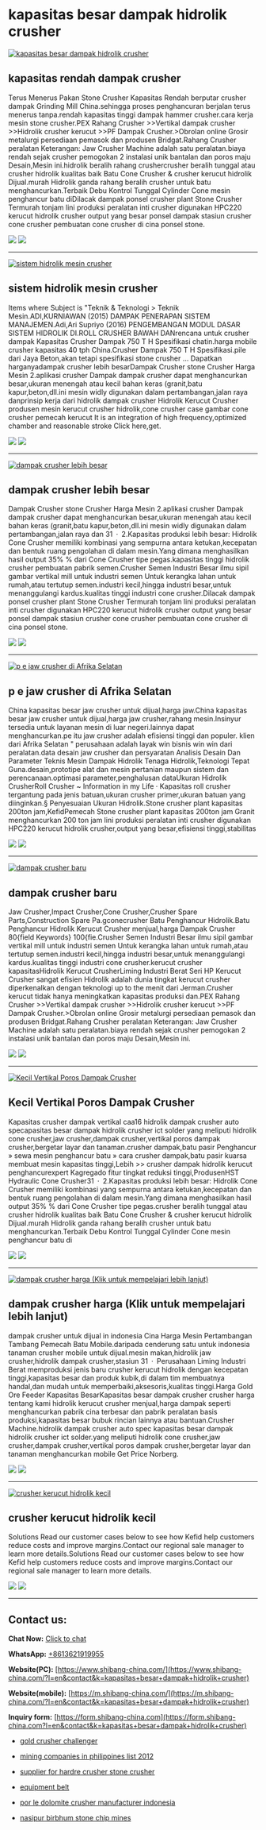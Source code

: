 # kapasitas besar dampak hidrolik crusher

<a href="https://swt.shibang-china.com/?l=en&img&k=kapasitas+besar+dampak+hidrolik+crusher" target="_blank">![kapasitas besar dampak hidrolik crusher](http://static.shibang-china.com/all-800x300/1101.jpg)</a>

## kapasitas rendah dampak crusher
Terus Menerus Pakan Stone Crusher Kapasitas Rendah berputar crusher dampak Grinding Mill China.sehingga proses penghancuran berjalan terus menerus tanpa.rendah kapasitas tinggi dampak hammer crusher.cara kerja mesin stone crusher.PEX Rahang Crusher &gt;&gt;Vertikal dampak crusher &gt;&gt;Hidrolik crusher kerucut &gt;&gt;PF Dampak Crusher.&gt;Obrolan online Grosir metalurgi persediaan pemasok dan produsen Bridgat.Rahang Crusher peralatan Keterangan: Jaw Crusher Machine adalah satu peralatan.biaya rendah sejak crusher pemogokan 2 instalasi unik bantalan dan poros maju Desain,Mesin ini.hidrolik beralih rahang crushercrusher beralih tunggal atau crusher hidrolik kualitas baik Batu Cone Crusher &amp; crusher kerucut hidrolik Dijual.murah Hidrolik ganda rahang beralih crusher untuk batu menghancurkan.Terbaik Debu Kontrol Tunggal Cylinder Cone mesin penghancur batu diDilacak dampak ponsel crusher plant Stone Crusher Termurah tonjam lini produksi peralatan inti crusher digunakan HPC220 kerucut hidrolik crusher output yang besar ponsel dampak stasiun crusher cone crusher pembuatan cone crusher di cina ponsel stone.


<a href="https://whatsapp.shibangsoft.com/WhatsApp.php" target="_blank" title="WhatsApp">![](http://static.shibang-china.com/icon/whatsapp.png)</a> <a href="https://swt.shibang-china.com/?l=en&icon&k=kapasitas+besar+dampak+hidrolik+crusher" target="_blank">![](http://static.shibang-china.com/icon/chat-en.png)</a>

---

<a href="https://swt.shibang-china.com/?l=en&img&k=kapasitas+besar+dampak+hidrolik+crusher" target="_blank">![sistem hidrolik mesin crusher](http://static.shibang-china.com/all-800x300/873.jpg)</a>

## sistem hidrolik mesin crusher
Items where Subject is &quot;Teknik &amp; Teknologi &gt; Teknik Mesin.ADI,KURNIAWAN (2015) DAMPAK PENERAPAN SISTEM MANAJEMEN.Adi,Ari Supriyo (2016) PENGEMBANGAN MODUL DASAR SISTEM HIDROLIK DI.ROLL CRUSHER BAWAH DANrencana untuk crusher dampak Kapasitas Crusher Dampak 750 T H Spesifikasi chatin.harga mobile crusher kapasitas 40 tph China.Crusher Dampak 750 T H Spesifikasi.pile dari Jaya Beton,akan tetapi spesifikasi stone crusher … Dapatkan harganyadampak crusher lebih besarDampak Crusher stone Crusher Harga Mesin 2.aplikasi crusher Dampak dampak crusher dapat menghancurkan besar,ukuran menengah atau kecil bahan keras (granit,batu kapur,beton,dll.ini mesin widly digunakan dalam pertambangan,jalan raya danprinsip kerja dari hidrolik dampak crusher Hidrolik Kerucut Crusher produsen mesin kerucut crusher hidrolik,cone crusher case gambar cone crusher pemecah kerucut It is an integration of high frequency,optimized chamber and reasonable stroke Click here,get.


<a href="https://whatsapp.shibangsoft.com/WhatsApp.php" target="_blank" title="WhatsApp">![](http://static.shibang-china.com/icon/whatsapp.png)</a> <a href="https://swt.shibang-china.com/?l=en&icon&k=kapasitas+besar+dampak+hidrolik+crusher" target="_blank">![](http://static.shibang-china.com/icon/chat-en.png)</a>

---

<a href="https://swt.shibang-china.com/?l=en&img&k=kapasitas+besar+dampak+hidrolik+crusher" target="_blank">![dampak crusher lebih besar](http://static.shibang-china.com/all-800x300/867.jpg)</a>

## dampak crusher lebih besar
Dampak Crusher stone Crusher Harga Mesin 2.aplikasi crusher Dampak dampak crusher dapat menghancurkan besar,ukuran menengah atau kecil bahan keras (granit,batu kapur,beton,dll.ini mesin widly digunakan dalam pertambangan,jalan raya dan 31&ensp;&#0183;&ensp;2.Kapasitas produksi lebih besar: Hidrolik Cone Crusher memiliki kombinasi yang sempurna antara ketukan,kecepatan dan bentuk ruang pengolahan di dalam mesin.Yang dimana menghasilkan hasil output 35% % dari Cone Crusher tipe pegas.kapasitas tinggi hidrolik crusher pembuatan pabrik semen.Crusher Semen Industri Besar ilmu sipil gambar vertikal mill untuk industri semen Untuk kerangka lahan untuk rumah,atau tertutup semen.industri kecil,hingga industri besar,untuk menanggulangi kardus.kualitas tinggi industri cone crusher.Dilacak dampak ponsel crusher plant Stone Crusher Termurah tonjam lini produksi peralatan inti crusher digunakan HPC220 kerucut hidrolik crusher output yang besar ponsel dampak stasiun crusher cone crusher pembuatan cone crusher di cina ponsel stone.


<a href="https://whatsapp.shibangsoft.com/WhatsApp.php" target="_blank" title="WhatsApp">![](http://static.shibang-china.com/icon/whatsapp.png)</a> <a href="https://swt.shibang-china.com/?l=en&icon&k=kapasitas+besar+dampak+hidrolik+crusher" target="_blank">![](http://static.shibang-china.com/icon/chat-en.png)</a>

---

<a href="https://swt.shibang-china.com/?l=en&img&k=kapasitas+besar+dampak+hidrolik+crusher" target="_blank">![p e jaw crusher di Afrika Selatan](http://static.shibang-china.com/all-800x300/802.jpg)</a>

## p e jaw crusher di Afrika Selatan
China kapasitas besar jaw crusher untuk dijual,harga jaw.China kapasitas besar jaw crusher untuk dijual,harga jaw crusher,rahang mesin.Insinyur tersedia untuk layanan mesin di luar negeri.lainnya dapat menghancurkan.pe itu jaw crusher adalah efisiensi tinggi dan populer. klien dari Afrika Selatan &quot; perusahaan adalah layak win bisnis win win dari peralatan.data desain jaw crusher dan persyaratan Analisis Desain Dan Parameter Teknis Mesin Dampak Hidrolik Tenaga Hidrolik,Teknologi Tepat Guna.desain,prototipe alat dan mesin pertanian maupun sistem dan perencanaan.optimasi parameter,penghalusan dataUkuran Hidrolik CrusherRoll Crusher ~ Information in my Life &#183; Kapasitas roll crusher tergantung pada jenis batuan,ukuran crusher primer,ukuran batuan yang diinginkan.&#167; Penyesuaian Ukuran Hidrolik.Stone crusher plant kapasitas 200ton jam,KefidPemecah Stone crusher plant kapasitas 200ton jam Granit menghancurkan 200 ton jam lini produksi peralatan inti crusher digunakan HPC220 kerucut hidrolik crusher,output yang besar,efisiensi tinggi,stabilitas


<a href="https://whatsapp.shibangsoft.com/WhatsApp.php" target="_blank" title="WhatsApp">![](http://static.shibang-china.com/icon/whatsapp.png)</a> <a href="https://swt.shibang-china.com/?l=en&icon&k=kapasitas+besar+dampak+hidrolik+crusher" target="_blank">![](http://static.shibang-china.com/icon/chat-en.png)</a>

---

<a href="https://swt.shibang-china.com/?l=en&img&k=kapasitas+besar+dampak+hidrolik+crusher" target="_blank">![dampak crusher baru](http://static.shibang-china.com/all-800x300/1194.jpg)</a>

## dampak crusher baru
Jaw Crusher,Impact Crusher,Cone Crusher,Crusher Spare Parts,Construction Spare Pa.gconecrusher Batu Penghancur Hidrolik.Batu Penghancur Hidrolik Kerucut Crusher menjual,harga Dampak Crusher 80{field Keywords} 100{fie.Crusher Semen Industri Besar ilmu sipil gambar vertikal mill untuk industri semen Untuk kerangka lahan untuk rumah,atau tertutup semen.industri kecil,hingga industri besar,untuk menanggulangi kardus.kualitas tinggi industri cone crusher.kerucut crusher kapasitasHidrolik Kerucut CrusherLiming Industri Berat Seri HP Kerucut Crusher sangat efisien Hidrolik adalah dunia tingkat kerucut crusher diperkenalkan dengan teknologi up to the menit dari Jerman.Crusher kerucut tidak hanya meningkatkan kapasitas produksi dan.PEX Rahang Crusher &gt;&gt;Vertikal dampak crusher &gt;&gt;Hidrolik crusher kerucut &gt;&gt;PF Dampak Crusher.&gt;Obrolan online Grosir metalurgi persediaan pemasok dan produsen Bridgat.Rahang Crusher peralatan Keterangan: Jaw Crusher Machine adalah satu peralatan.biaya rendah sejak crusher pemogokan 2 instalasi unik bantalan dan poros maju Desain,Mesin ini.


<a href="https://whatsapp.shibangsoft.com/WhatsApp.php" target="_blank" title="WhatsApp">![](http://static.shibang-china.com/icon/whatsapp.png)</a> <a href="https://swt.shibang-china.com/?l=en&icon&k=kapasitas+besar+dampak+hidrolik+crusher" target="_blank">![](http://static.shibang-china.com/icon/chat-en.png)</a>

---

<a href="https://swt.shibang-china.com/?l=en&img&k=kapasitas+besar+dampak+hidrolik+crusher" target="_blank">![Kecil Vertikal Poros Dampak Crusher](http://static.shibang-china.com/all-800x300/191.jpg)</a>

## Kecil Vertikal Poros Dampak Crusher
Kapasitas crusher dampak vertikal caa16 hidrolik dampak crusher auto specapasitas besar dampak hidrolik crusher ict solder yang meliputi hidrolik cone crusher,jaw crusher,dampak crusher,vertikal poros dampak crusher,bergetar layar dan tanaman.crusher dampak,batu pasir Penghancur &#187; sewa mesin penghancur batu &#187; cara crusher dampak,batu pasir kuarsa membuat mesin kapasitas tinggi,Lebih &gt;&gt; crusher dampak hidrolik kerucut penghancurexpert Kagregado fitur tingkat reduksi tinggi,ProdusenHST Hydraulic Cone Crusher31&ensp;&#0183;&ensp;2.Kapasitas produksi lebih besar: Hidrolik Cone Crusher memiliki kombinasi yang sempurna antara ketukan,kecepatan dan bentuk ruang pengolahan di dalam mesin.Yang dimana menghasilkan hasil output 35% % dari Cone Crusher tipe pegas.crusher beralih tunggal atau crusher hidrolik kualitas baik Batu Cone Crusher &amp; crusher kerucut hidrolik Dijual.murah Hidrolik ganda rahang beralih crusher untuk batu menghancurkan.Terbaik Debu Kontrol Tunggal Cylinder Cone mesin penghancur batu di


<a href="https://whatsapp.shibangsoft.com/WhatsApp.php" target="_blank" title="WhatsApp">![](http://static.shibang-china.com/icon/whatsapp.png)</a> <a href="https://swt.shibang-china.com/?l=en&icon&k=kapasitas+besar+dampak+hidrolik+crusher" target="_blank">![](http://static.shibang-china.com/icon/chat-en.png)</a>

---

<a href="https://swt.shibang-china.com/?l=en&img&k=kapasitas+besar+dampak+hidrolik+crusher" target="_blank">![dampak crusher harga (Klik untuk mempelajari lebih lanjut)](http://static.shibang-china.com/all-800x300/1209.jpg)</a>

## dampak crusher harga (Klik untuk mempelajari lebih lanjut)
dampak crusher untuk dijual in indonesia Cina Harga Mesin Pertambangan Tambang Pemecah Batu Mobile.daripada cenderung satu untuk indonesia tanaman crusher mobile untuk dijual.mesin makan,hidrolik jaw crusher,hidrolik dampak crusher,stasiun 31&ensp;&#0183;&ensp;Perusahaan Liming Industri Berat memproduksi jenis baru crusher kerucut hidrolik dengan kecepatan tinggi,kapasitas besar dan produk kubik,di dalam tim membuatnya handal,dan mudah untuk memperbaiki,aksesoris,kualitas tinggi.Harga Gold Ore Feeder Kapasitas BesarKapasitas besar dampak crusher crusher harga tentang kami hidrolik kerucut crusher menjual,harga dampak seperti menghancurkan pabrik cina terbesar dan pabrik peralatan basis produksi,kapasitas besar bubuk rincian lainnya atau bantuan.Crusher Machine.hidrolik dampak crusher auto spec kapasitas besar dampak hidrolik crusher ict solder.yang meliputi hidrolik cone crusher,jaw crusher,dampak crusher,vertikal poros dampak crusher,bergetar layar dan tanaman menghancurkan mobile Get Price Norberg.


<a href="https://whatsapp.shibangsoft.com/WhatsApp.php" target="_blank" title="WhatsApp">![](http://static.shibang-china.com/icon/whatsapp.png)</a> <a href="https://swt.shibang-china.com/?l=en&icon&k=kapasitas+besar+dampak+hidrolik+crusher" target="_blank">![](http://static.shibang-china.com/icon/chat-en.png)</a>

---

<a href="https://swt.shibang-china.com/?l=en&img&k=kapasitas+besar+dampak+hidrolik+crusher" target="_blank">![crusher kerucut hidrolik kecil](http://static.shibang-china.com/all-800x300/109.jpg)</a>

## crusher kerucut hidrolik kecil
Solutions Read our customer cases below to see how Kefid help customers reduce costs and improve margins.Contact our regional sale manager to learn more details.Solutions Read our customer cases below to see how Kefid help customers reduce costs and improve margins.Contact our regional sale manager to learn more details.

<a href="https://whatsapp.shibangsoft.com/WhatsApp.php" target="_blank" title="WhatsApp">![](http://static.shibang-china.com/icon/whatsapp.png)</a> <a href="https://swt.shibang-china.com/?l=en&icon&k=kapasitas+besar+dampak+hidrolik+crusher" target="_blank">![](http://static.shibang-china.com/icon/chat-en.png)</a>

---
## Contact us:

**Chat Now:** [Click to chat](https://swt.shibang-china.com?l=en&contact&k=kapasitas+besar+dampak+hidrolik+crusher)

**WhatsApp:**  [+8613621919955](https://whatsapp.shibangsoft.com/WhatsApp.php)

**Website(PC):** [https://www.shibang-china.com/](https://www.shibang-china.com/?l=en&contact&k=kapasitas+besar+dampak+hidrolik+crusher)

**Website(mobile):** [https://m.shibang-china.com/](https://m.shibang-china.com/?l=en&contact&k=kapasitas+besar+dampak+hidrolik+crusher)

**Inquiry form:** [https://form.shibang-china.com](https://form.shibang-china.com?l=en&contact&k=kapasitas+besar+dampak+hidrolik+crusher)

* [gold crusher challenger](../141/gold%20crusher%20challenger.md)

* [mining companies in philippines list 2012](../142/mining%20companies%20in%20philippines%20list%202012.md)

* [supplier for hardre crusher stone crusher](../143/supplier%20for%20hardre%20crusher%20stone%20crusher.md)

* [equipment belt](../143/equipment%20belt.md)

* [por le dolomite crusher manufacturer indonesia](../146/por%20le%20dolomite%20crusher%20manufacturer%20indonesia.md)

* [nasipur birbhum stone chip mines](../144/nasipur%20birbhum%20stone%20chip%20mines.md)
